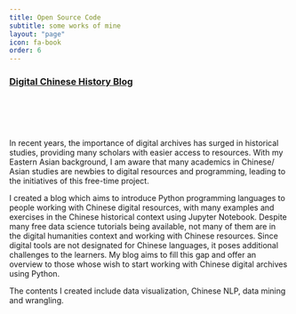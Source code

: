 ```yaml
---
title: Open Source Code
subtitle: some works of mine
layout: "page"
icon: fa-book
order: 6
---
```


### [**Digital Chinese History Blog**](https://pinkychow1010.github.io/digital-chinese-history-blog/)

<br>

<span class="image left"><img src="{{ 'assets/images/blog.jpg' | relative_url }}" alt="" /></span>

<br>

In recent years, the importance of digital archives has surged in historical studies, providing many scholars with easier access to resources. With my Eastern Asian background, I am aware that many academics in Chinese/ Asian studies are newbies to digital resources and programming, leading to the initiatives of this free-time project. 

I created a blog which aims to introduce Python programming languages to people working with Chinese digital resources, with many examples and exercises in the Chinese historical context using Jupyter Notebook. Despite many free data science tutorials being available, not many of them are in the digital humanities context and working with Chinese resources. Since digital tools are not designated for Chinese languages, it poses additional challenges to the learners. My blog aims to fill this gap and offer an overview to those whose wish to start working with Chinese digital archives using Python. 

The contents I created include data visualization, Chinese NLP,  data mining and wrangling.

<!-- 
<a href='https://pinkychow1010.github.io/digital-chinese-history-blog/' class="button scrolly">Click to View</a>
 -->

